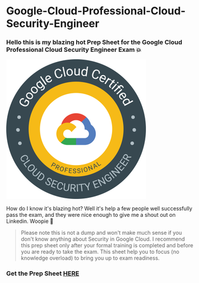 # Google-Cloud-Professional-Cloud-Security-Engineer

### Hello this is my blazing hot Prep Sheet for the Google Cloud Professional Cloud Security Engineer Exam :boom:

![GCP Sec](images/GCpsec.png)


How do I know it's blazing hot? Well it's help a few people well successfully pass the exam, and they were nice enough to give me a shout out on Linkedin. Woopie :clap:


> Please note this is not a dump and won't make much sense if you don't know anything about Security in Google Cloud. I recommend this prep sheet only after your formal training is completed and before you are ready to take the exam. This sheet help you to focus (no knowledge overload) to bring you up to exam readiness.


### Get the Prep Sheet [HERE](https://drive.google.com/file/d/1nik97BgPUuFPx1Os9zEGu2fLnmsXbVfH/view)
